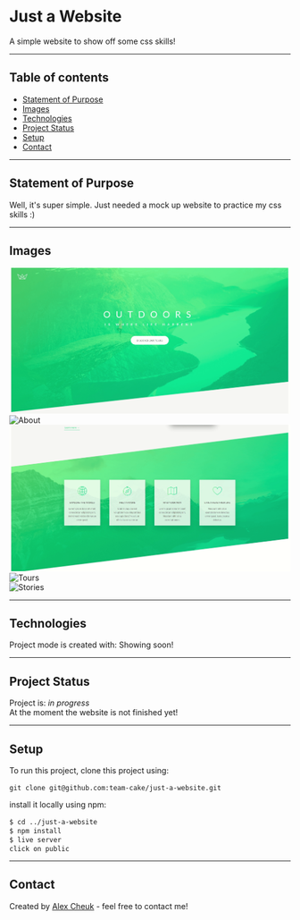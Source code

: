 # Just a Website

A simple website to show off some css skills!

---

## Table of contents

- [Statement of Purpose](#statement-of-purpose)
- [Images](#images)
- [Technologies](#technologies)
- [Project Status](#project-status)
- [Setup](#setup)
- [Contact](#contact)

---

## Statement of Purpose

Well, it's super simple. Just needed a mock up website to practice my css skills :)


---

## Images  

![Header](https://github.com/team-cake/just-a-website/blob/development/gif/Header.gif)  
![About](https://github.com/team-cake/just-a-website/blob/development/gif/About.gif)  
![Features](https://github.com/team-cake/just-a-website/blob/development/gif/Features.gif)  
![Tours](https://github.com/team-cake/just-a-website/blob/development/gif/Tours.gif)  
![Stories](https://github.com/team-cake/just-a-website/blob/development/gif/Stories.gif)  

---

## Technologies

Project mode is created with:
Showing soon!  


---

## Project Status

Project is: _in progress_  
At the moment the website is not finished yet!  

---

## Setup

To run this project, clone this project using:  

```
git clone git@github.com:team-cake/just-a-website.git
```

install it locally using npm:

```
$ cd ../just-a-website
$ npm install  
$ live server  
click on public  
```

---

## Contact

Created by [Alex Cheuk](https://www.linkedin.com/in/alex-cheuk/) - feel free to contact me!
